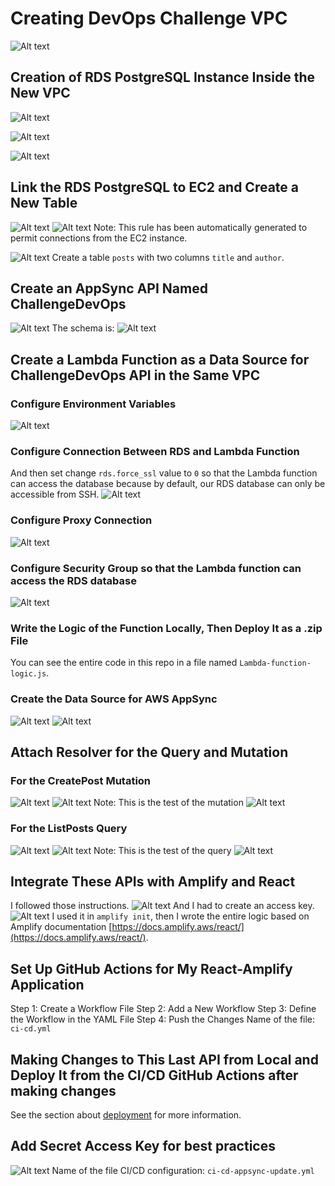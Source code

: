 # Creating DevOps Challenge VPC

![Alt text](image-1.png)

## Creation of RDS PostgreSQL Instance Inside the New VPC
![Alt text](image-4.png)

![Alt text](image-2.png)

![Alt text](image-3.png)

## Link the RDS PostgreSQL to EC2 and Create a New Table
![Alt text](image-5.png)
![Alt text](image-6.png)
Note: This rule has been automatically generated to permit connections from the EC2 instance.

![Alt text](image-7.png)
Create a table `posts` with two columns `title` and `author`.

## Create an AppSync API Named ChallengeDevOps

![Alt text](image-8.png)
The schema is:
![Alt text](image-9.png)

## Create a Lambda Function as a Data Source for ChallengeDevOps API in the Same VPC
### Configure Environment Variables
![Alt text](image-10.png)
### Configure Connection Between RDS and Lambda Function
And then set change `rds.force_ssl` value to `0` so that the Lambda function can access the database because by default, our RDS database can only be accessible from SSH.
![Alt text](image-11.png)
### Configure Proxy Connection
![Alt text](image-12.png)
### Configure Security Group so that the Lambda function can access the RDS database
![Alt text](image-13.png)

### Write the Logic of the Function Locally, Then Deploy It as a .zip File
You can see the entire code in this repo in a file named `Lambda-function-logic.js`.
### Create the Data Source for AWS AppSync
![Alt text](image-14.png)
![Alt text](image-15.png)

## Attach Resolver for the Query and Mutation
### For the CreatePost Mutation
![Alt text](image-16.png)
![Alt text](image-17.png)
Note: This is the test of the mutation
![Alt text](image-18.png)

### For the ListPosts Query
![Alt text](image-19.png)
![Alt text](image-20.png)
Note: This is the test of the query
![Alt text](image-21.png)

## Integrate These APIs with Amplify and React
I followed those instructions.
![Alt text](image-22.png)
And I had to create an access key.
![Alt text](image-23.png)
I used it in `amplify init`, then I wrote the entire logic based on Amplify documentation [https://docs.amplify.aws/react/](https://docs.amplify.aws/react/).

## Set Up GitHub Actions for My React-Amplify Application
Step 1: Create a Workflow File
Step 2: Add a New Workflow
Step 3: Define the Workflow in the YAML File
Step 4: Push the Changes
Name of the file: `ci-cd.yml`



## Making Changes to This Last API from Local and Deploy It from the CI/CD GitHub Actions after making changes
See the section about [deployment](https://facebook.github.io/create-react-app/docs/deployment) for more information.

## Add Secret Access Key for best practices
![Alt text](image-25.png)
Name of the file CI/CD configuration: `ci-cd-appsync-update.yml`

